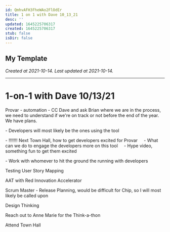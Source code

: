 ```yaml
---
id: QmhvAFH3FheWAo2FlOdEr
title: 1 on 1 with Dave 10_13_21
desc: ''
updated: 1645225706317
created: 1645225706317
stub: false
isDir: false
---
```

My Template
---

_Created at 2021-10-14._
_Last updated at 2021-10-14._




---

# 1-on-1 with Dave 10/13/21


Provar - automation
\- CC Dave and ask Brian where we are in the process, we need to understand if we're on track or not before the end of the year. We have plans.

\- Developers will most likely be the ones using the tool

\- !!!!!!! Next Town Hall, how to get developers excited for Provar
    - What can we do to engage the developers more on this tool
    - Hype video, something fun to get them excited

\- Work with whomever to hit the ground the running with developers

Testing
User Story Mapping

AAT with Red
Innovation Accelerator

Scrum Master
\- Release Planning, would be difficult for Chip, so I will most likely be called upon

Design Thinking

Reach out to Anne Marie for the Think-a-thon

Attend Town Hall

